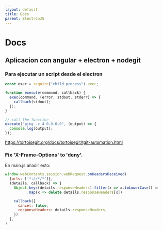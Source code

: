 ```yaml
---
layout: default
title: Docs
parent: ElectronJS
---
```


# Docs

## Aplicacion con angular + electron + nodegit

### Para ejecutar un script desde el electron

```javascript
const exec = require("child_process").exec;

function execute(command, callback) {
  exec(command, (error, stdout, stderr) => {
    callback(stdout);
  });
}

// call the function
execute("ping -c 4 0.0.0.0", (output) => {
  console.log(output);
});
```

https://tortoisegit.org/docs/tortoisegit/tgit-automation.html

### Fix 'X-Frame-Options' to 'deny'.

En main.js añadir esto:
```javascript
window.webContents.session.webRequest.onHeadersReceived(
  {urls: ['*://*/*']},
  (details, callback) => {
    Object.keys(details.responseHeaders).filter(x => x.toLowerCase() === 'x-frame-options')
          .map(x => delete details.responseHeaders[x])

    callback({
      cancel: false,
      responseHeaders: details.responseHeaders,
    })
  },
)
